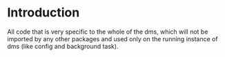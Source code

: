 # Introduction

All code that is very specific to the whole of the dms, which will not be imported by any other packages and used only on the running instance of dms (like config and background task).
